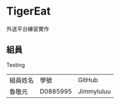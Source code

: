 # TigerEat
外送平台練習實作
## 組員
<table>
  <tr>
    <td>組員姓名</tb>
    <td>學號</tb>
    <td>GitHub</tb>
  </tr>
  <tr>
    <td>魯敬元</td>
    <td>D0885995</td>
    <td>Jimmyluluu</td>
  </tr

Testing